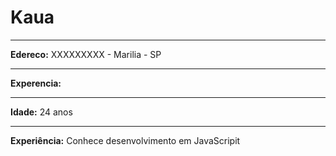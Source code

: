 # **Kaua**
***
**Edereco:** XXXXXXXXX - Marilia - SP
***
**Experencia:**
***
**Idade:** 24 anos
***
**Experiência:** Conhece desenvolvimento em JavaScripit
